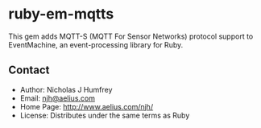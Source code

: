 ruby-em-mqtts
=============

This gem adds MQTT-S (MQTT For Sensor Networks) protocol support to EventMachine,
an event-processing library for Ruby.




Contact
-------

* Author:    Nicholas J Humfrey
* Email:     njh@aelius.com
* Home Page: http://www.aelius.com/njh/
* License:   Distributes under the same terms as Ruby
